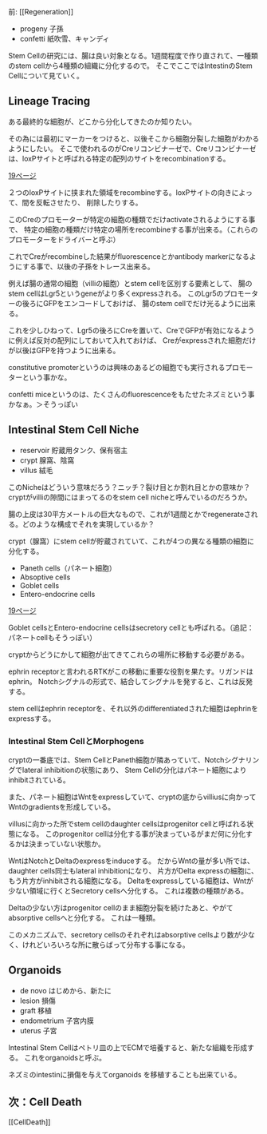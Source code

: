 前: [[Regeneration]]

- progeny 子孫
- confetti 紙吹雪、キャンディ

Stem Cellの研究には、腸は良い対象となる。1週間程度で作り直されて、一種類のstem cellから4種類の組織に分化するので。
そこでここではIntestinのStem Cellについて見ていく。

## Lineage Tracing

ある最終的な細胞が、どこから分化してきたのか知りたい。

その為には最初にマーカーをつけると、以後そこから細胞分裂した細胞がわかるようにしたい。
そこで使われるのがCreリコンビナーゼで、Creリコンビナーゼは、loxPサイトと呼ばれる特定の配列のサイトをrecombinationする。

[19ページ](https://karino2.github.io/ImageGallery/CellBiology706x3.html#lg=1&slide=18)

２つのloxPサイトに挟まれた領域をrecombineする。loxPサイトの向きによって、間を反転させたり、
削除したりする。

このCreのプロモーターが特定の細胞の種類でだけactivateされるようにする事で、
特定の細胞の種類だけ特定の場所をrecombineする事が出来る。（これらのプロモーターをドライバーと呼ぶ）

これでCreがrecombineした結果がfluorescenceとかantibody markerになるようにする事で、以後の子孫をトレース出来る。

例えば腸の通常の細胞（villiの細胞）とstem cellを区別する要素として、
腸のstem cellはLgr5というgeneがより多くexpressされる。
このLgr5のプロモーターの後ろにGFPをエンコードしておけば、
腸のstem cellでだけ光るように出来る。

これを少しひねって、Lgr5の後ろにCreを置いて、CreでGFPが有効になるように例えば反対の配列にしておいて入れておけば、
Creがexpressされた細胞だけが以後はGFPを持つように出来る。

constitutive promoterというのは興味のあるどの細胞でも実行されるプロモーターという事かな。

confetti miceというのは、たくさんのfluorescenceをもたせたネズミという事かなぁ。＞そうっぽい

## Intestinal Stem Cell Niche

- reservoir 貯蔵用タンク、保有宿主
- crypt 腺窩、陰窩
- villus 絨毛

このNicheはどういう意味だろう？ニッチ？裂け目とか割れ目とかの意味か？cryptがvilliの隙間にはまってるのをstem cell nicheと呼んでいるのだろうか。

腸の上皮は30平方メートルの巨大なもので、これが1週間とかでregenerateされる。どのような構成でそれを実現しているか？

crypt（腺窩）にstem cellが貯蔵されていて、これが4つの異なる種類の細胞に分化する。

- Paneth cells（パネート細胞）
- Absoptive cells
- Goblet cells
- Entero-endocrine cells

[19ページ](https://karino2.github.io/ImageGallery/CellBiology706x3.html#lg=1&slide=18)

Goblet cellsとEntero-endocrine cellsはsecretory cellとも呼ばれる。（追記：パネートcellもそうっぽい）

cryptからどうにかして細胞が出てきてこれらの場所に移動する必要がある。

ephrin receptorと言われるRTKがこの移動に重要な役割を果たす。リガンドはephrin。
Notchシグナルの形式で、結合してシグナルを発すると、これは反発する。

stem cellはephrin receptorを、それ以外のdifferentiatedされた細胞はephrinをexpressする。

### Intestinal Stem CellとMorphogens

cryptの一番底では、Stem CellとPaneth細胞が隣あっていて、Notchシグナリングでlateral inhibitionの状態にあり、
Stem Cellの分化はパネート細胞によりinhibitされている。

また、パネート細胞はWntをexpressしていて、cryptの底からvilliusに向かってWntのgradientsを形成している。

villusに向かった所でstem cellのdaughter cellsはprogenitor cellと呼ばれる状態になる。
このprogenitor cellは分化する事が決まっているがまだ何に分化するかは決まっていない状態か。

WntはNotchとDeltaのexpressをinduceする。
だからWntの量が多い所では、daughter cells同士もlateral inhibitionになり、
片方がDelta expressの細胞に、もう片方がinhibitされる細胞になる。
Deltaをexpressしている細胞は、Wntが少ない領域に行くとSecretory cellsへ分化する。
これは複数の種類がある。

Deltaの少ない方はprogenitor cellのまま細胞分裂を続けたあと、やがてabsorptive cellsへと分化する。
これは一種類。

このメカニズムで、secretory cellsのそれぞれはabsorptive cellsより数が少なく、けれどいろいろな所に散らばって分布する事になる。

## Organoids

- de novo はじめから、新たに
- lesion 損傷
- graft 移植
- endometrium 子宮内膜
- uterus 子宮

Intestinal Stem Cellはペトリ皿の上でECMで培養すると、新たな組織を形成する。
これをorganoidsと呼ぶ。

ネズミのintestinに損傷を与えてorganoids を移植することも出来ている。

## 次：Cell Death

[[CellDeath]]